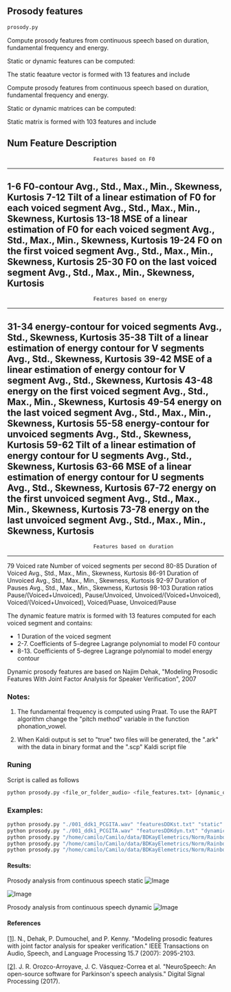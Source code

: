 ## Prosody features

```sh
prosody.py
```

Compute prosody features from continuous speech based on duration, fundamental frequency and energy.

Static or dynamic features can be computed:

The static feaature vector is formed with 13 features and include


Compute prosody features from continuous speech based on duration, fundamental frequency and energy.

Static or dynamic matrices can be computed:

Static matrix is formed with 103 features and include

Num     Feature                                                          Description
--------------------------------------------------------------------------------------------------------------------------
                                Features based on F0
---------------------------------------------------------------------------------------------------------------------------
1-6     F0-contour                                                       Avg., Std., Max., Min., Skewness, Kurtosis
7-12    Tilt of a linear estimation of F0 for each voiced segment        Avg., Std., Max., Min., Skewness, Kurtosis
13-18   MSE of a linear estimation of F0 for each voiced segment         Avg., Std., Max., Min., Skewness, Kurtosis
19-24   F0 on the first voiced segment                                   Avg., Std., Max., Min., Skewness, Kurtosis
25-30   F0 on the last voiced segment                                    Avg., Std., Max., Min., Skewness, Kurtosis
--------------------------------------------------------------------------------------------------------------------------
                                Features based on energy
---------------------------------------------------------------------------------------------------------------------------
31-34   energy-contour for voiced segments                               Avg., Std., Skewness, Kurtosis
35-38   Tilt of a linear estimation of energy contour for V segments     Avg., Std., Skewness, Kurtosis
39-42   MSE of a linear estimation of energy contour for V segment       Avg., Std., Skewness, Kurtosis
43-48   energy on the first voiced segment                               Avg., Std., Max., Min., Skewness, Kurtosis
49-54   energy on the last voiced segment                                Avg., Std., Max., Min., Skewness, Kurtosis
55-58   energy-contour for unvoiced segments                             Avg., Std., Skewness, Kurtosis
59-62   Tilt of a linear estimation of energy contour for U segments     Avg., Std., Skewness, Kurtosis
63-66   MSE of a linear estimation of energy contour for U segments      Avg., Std., Skewness, Kurtosis
67-72   energy on the first unvoiced segment                             Avg., Std., Max., Min., Skewness, Kurtosis
73-78   energy on the last unvoiced segment                              Avg., Std., Max., Min., Skewness, Kurtosis
--------------------------------------------------------------------------------------------------------------------------
                                Features based on duration
---------------------------------------------------------------------------------------------------------------------------
79      Voiced rate                                                      Number of voiced segments per second
80-85   Duration of Voiced                                               Avg., Std., Max., Min., Skewness, Kurtosis
86-91   Duration of Unvoiced                                             Avg., Std., Max., Min., Skewness, Kurtosis
92-97   Duration of Pauses                                               Avg., Std., Max., Min., Skewness, Kurtosis
98-103  Duration ratios                                                  Pause/(Voiced+Unvoiced), Pause/Unvoiced, Unvoiced/(Voiced+Unvoiced),
                                                                         Voiced/(Voiced+Unvoiced), Voiced/Puase, Unvoiced/Pause


The dynamic feature matrix is formed with 13 features computed for each voiced segment and contains:

- 1 Duration of the voiced segment
- 2-7. Coefficients of 5-degree Lagrange polynomial to model F0 contour
- 8-13. Coefficients of 5-degree Lagrange polynomial to model energy contour

Dynamic prosody features are based on
Najim Dehak, "Modeling Prosodic Features With Joint Factor Analysis for Speaker Verification", 2007

### Notes:

1. The fundamental frequency is computed using Praat. To use the RAPT algorithm change the "pitch method" variable in the function phonation_vowel.

2. When Kaldi output is set to "true" two files will be generated, the ".ark" with the data in binary format and the ".scp" Kaldi script file

### Runing
Script is called as follows
```sh
python prosody.py <file_or_folder_audio> <file_features.txt> [dynamic_or_static (default static)] [plots (true or false) (default false)] [kaldi output (true or false) (default false)]
```

### Examples:
```sh
python prosody.py "./001_ddk1_PCGITA.wav" "featuresDDKst.txt" "static" "true"
python prosody.py "./001_ddk1_PCGITA.wav" "featuresDDKdyn.txt" "dynamic" "true"
python prosody.py "/home/camilo/Camilo/data/BDKayElemetrics/Norm/Rainbow/" "featuresDDKdynFolder.txt" "dynamic" "false"
python prosody.py "/home/camilo/Camilo/data/BDKayElemetrics/Norm/Rainbow/" "featuresDDKstatFolder.txt" "static" "false"
python prosody.py "/home/camilo/Camilo/data/BDKayElemetrics/Norm/Rainbow/" "featuresDDKdynFolder.txt" "dynamic" "false" "true"

```

#### Results:

Prosody analysis from continuous speech static
![Image](https://github.com/jcvasquezc/DisVoice/blob/master/images/prosody1.png?Raw=true)

![Image](https://github.com/jcvasquezc/DisVoice/blob/master/images/prosody3.png?Raw=true)


Prosody analysis from continuous speech dynamic
![Image](https://github.com/jcvasquezc/DisVoice/blob/master/images/prosody2.png?raw=true)

#### References

[[1]](http://ieeexplore.ieee.org/abstract/document/4291597/). N., Dehak, P. Dumouchel, and P. Kenny. "Modeling prosodic features with joint factor analysis for speaker verification." IEEE Transactions on Audio, Speech, and Language Processing 15.7 (2007): 2095-2103.

[[2]](http://www.sciencedirect.com/science/article/pii/S105120041730146X). J. R. Orozco-Arroyave, J. C. Vásquez-Correa et al. "NeuroSpeech: An open-source software for Parkinson's speech analysis." Digital Signal Processing (2017).
